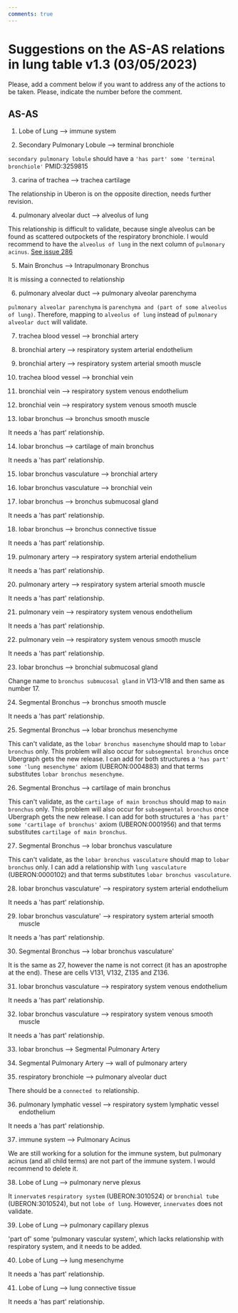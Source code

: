 ```yaml
---
comments: true
---
```


# Suggestions on the AS-AS relations in lung table v1.3 (03/05/2023)

Please, add a comment below if you want to address any of the actions to be taken. Please, indicate the number before the comment.



## AS-AS

1. Lobe of Lung --> immune system


2. Secondary Pulmonary Lobule --> terminal bronchiole

`secondary pulmonary lobule` should have a `'has part' some 'terminal bronchiole'` PMID:3259815

3. carina of trachea --> trachea cartilage

The relationship in Uberon is on the opposite direction, needs further revision.

4. pulmonary alveolar duct --> alveolus of lung

This relationship is difficult to validate, because single alveolus can be found as scattered outpockets of the respiratory bronchiole. I would recommend to have the `alveolus of lung` in the next column of `pulmonary acinus`. [See issue 286](https://github.com/obophenotype/uberon/issues/2864)

5. Main Bronchus --> Intrapulmonary Bronchus

It is missing a connected to relationship

6. pulmonary alveolar duct --> pulmonary alveolar parenchyma

`pulmonary alveolar parenchyma` is `parenchyma and (part of some alveolus of lung)`. Therefore, mapping to `alveolus of lung` instead of `pulmonary alveolar duct` will validate.

7. trachea blood vessel --> bronchial artery


8. bronchial artery --> respiratory system arterial endothelium


9. bronchial artery --> respiratory system arterial smooth muscle


10. trachea blood vessel --> bronchial vein


11. bronchial vein --> respiratory system venous endothelium


12. bronchial vein --> respiratory system venous smooth muscle


13. lobar bronchus --> bronchus smooth muscle

It needs a 'has part' relationship.

14. lobar bronchus --> cartilage of main bronchus

It needs a 'has part' relationship.

15. lobar bronchus vasculature --> bronchial artery


16. lobar bronchus vasculature --> bronchial vein


17. lobar bronchus --> bronchus submucosal gland

It needs a 'has part' relationship.

18. lobar bronchus --> bronchus connective tissue

It needs a 'has part' relationship.

19. pulmonary artery --> respiratory system arterial endothelium

It needs a 'has part' relationship.

20. pulmonary artery --> respiratory system arterial smooth muscle

It needs a 'has part' relationship.

21. pulmonary vein --> respiratory system venous endothelium

It needs a 'has part' relationship.

22. pulmonary vein --> respiratory system venous smooth muscle

It needs a 'has part' relationship.

23. lobar bronchus --> bronchial submucosal gland

Change name to `bronchus submucosal gland` in V13-V18 and then same as number 17.

24. Segmental Bronchus --> bronchus smooth muscle

It needs a 'has part' relationship.

25. Segmental Bronchus --> lobar bronchus mesenchyme

This can't validate, as the `lobar bronchus masenchyme` should map to `lobar bronchus` only. This problem will also occur for `subsegmental bronchus` once Ubergraph gets the new release. I can add for both structures a `'has part' some 'lung mesenchyme'` axiom (UBERON:0004883) and that terms substitutes `lobar bronchus mesenchyme`.

26. Segmental Bronchus --> cartilage of main bronchus

This can't validate, as the `cartilage of main bronchus` should map to `main bronchus` only. This problem will also occur for `subsegmental bronchus` once Ubergraph gets the new release. I can add for both structures a `'has part' some 'cartilage of bronchus'` axiom (UBERON:0001956) and that terms substitutes `cartilage of main bronchus`.

27. Segmental Bronchus --> lobar bronchus vasculature

This can't validate, as the `lobar bronchus vasculature` should map to `lobar bronchus` only. I can add a relationship with `lung vasculature` (UBERON:0000102) and that terms substitutes `lobar bronchus vasculature`.

28. lobar bronchus vasculature' --> respiratory system arterial endothelium

It needs a 'has part' relationship.

29. lobar bronchus vasculature' --> respiratory system arterial smooth muscle

It needs a 'has part' relationship.

30. Segmental Bronchus --> lobar bronchus vasculature'

It is the same as 27, however the name is not correct (it has an apostrophe at the end). These are cells V131, V132, Z135 and Z136.

31. lobar bronchus vasculature --> respiratory system venous endothelium

It needs a 'has part' relationship.

32. lobar bronchus vasculature --> respiratory system venous smooth muscle

It needs a 'has part' relationship.

33. lobar bronchus --> Segmental Pulmonary Artery


34. Segmental Pulmonary Artery --> wall of pulmonary artery


35. respiratory bronchiole --> pulmonary alveolar duct

There should be a `connected to` relationship.

36. pulmonary lymphatic vessel --> respiratory system lymphatic vessel endothelium

It needs a 'has part' relationship.

37. immune system --> Pulmonary Acinus

We are still working for a solution for the immune system, but pulmonary acinus (and all child terms) are not part of the immune system. I would recommend to delete it.

38. Lobe of Lung --> pulmonary nerve plexus

It `innervate`s `respiratory system` (UBERON:3010524) or `bronchial tube` (UBERON:3010524), but not `lobe of lung`. However, `innervates` does not validate.

39. Lobe of Lung --> pulmonary capillary plexus

'part of' some 'pulmonary vascular system', which lacks relationship with respiratory system, and it needs to be added.

40. Lobe of Lung --> lung mesenchyme

It needs a 'has part' relationship.

41. Lobe of Lung --> lung connective tissue

It needs a 'has part' relationship.